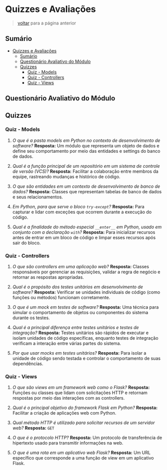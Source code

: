 # Quizzes e Avaliações

> [voltar](../../README.md) para a página anterior

## Sumário

- [Quizzes e Avaliações](#quizzes-e-avaliações)
  - [Sumário](#sumário)
  - [Questionário Avaliativo do Módulo](#questionário-avaliativo-do-módulo)
  - [Quizzes](#quizzes)
    - [Quiz - Models](#quiz---models)
    - [Quiz - Controllers](#quiz---controllers)
    - [Quiz - Views](#quiz---views)

## Questionário Avaliativo do Módulo

## Quizzes

### Quiz - Models

1. *O que é a pasta models em Python no contexto de desenvolvimento de software?* **Resposta:** Um módulo que representa um objeto de dados e define seu comportamento por meio das entidades e settings do banco de dados.

2. *Qual é a função principal de um repositório em um sistema de controle de versão (VCS)?* **Resposta:** Facilitar a colaboração entre membros da equipe, rastreando mudanças e histórico de código.

3. *O que são entidades em um contexto de desenvolvimento de banco de dados?* **Resposta:** Classes que representam tabelas de banco de dados e seus relacionamentos.

4. *Em Python, para que serve o bloco `try-except`?* **Resposta:** Para capturar e lidar com exceções que ocorrem durante a execução do código.

5. *Qual é a finalidade do método especial `__enter__` em Python, usado em conjunto com a declaração `with`?* **Resposta:** Para inicializar recursos antes de entrar em um bloco de código e limpar esses recursos após sair do bloco.

### Quiz - Controllers

1. *O que são controllers em uma aplicação web?* **Resposta:** Classes responsáveis por gerenciar as requisições, validar a regra de negócio e retornar as respostas apropriadas.
   
2. *Qual é o propósito dos testes unitários em desenvolvimento de software?* **Resposta:** Verificar se unidades individuais de código (como funções ou métodos) funcionam corretamente.

3. *O que é um mock em testes de software?* **Resposta:** Uma técnica para simular o comportamento de objetos ou componentes do sistema durante os testes.

4. *Qual é a principal diferença entre testes unitários e testes de integração?* **Resposta:** Testes unitários são rápidos de executar e isolam unidades de código específicas, enquanto testes de integração verificam a interação entre várias partes do sistema.

5. *Por que usar mocks em testes unitários?* **Resposta:** Para isolar a unidade de código sendo testada e controlar o comportamento de suas dependências.

### Quiz - Views

1. *O que são views em um framework web como o Flask?* **Resposta:** Funções ou classes que lidam com solicitações HTTP e retornam respostas por meio das interações com as controllers.

2. *Qual é o principal objetivo do framework Flask em Python?* **Resposta:** Facilitar a criação de aplicações web com Python.

3. *Qual método HTTP é utilizado para solicitar recursos de um servidor web?* **Resposta:** `GET`

4. *O que é o protocolo HTTP?* **Resposta:** Um protocolo de transferência de hipertexto usado para transmitir informações na web.

5. *O que é uma rota em um aplicativo web Flask?* **Resposta:** Um URL específico que corresponde a uma função de view em um aplicativo Flask.